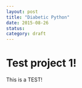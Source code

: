 ```yaml
---
layout: post
title: "Diabetic Python"
date: 2015-08-26
status: 
category: draft
---
```


# Test project 1!

This is a TEST!
